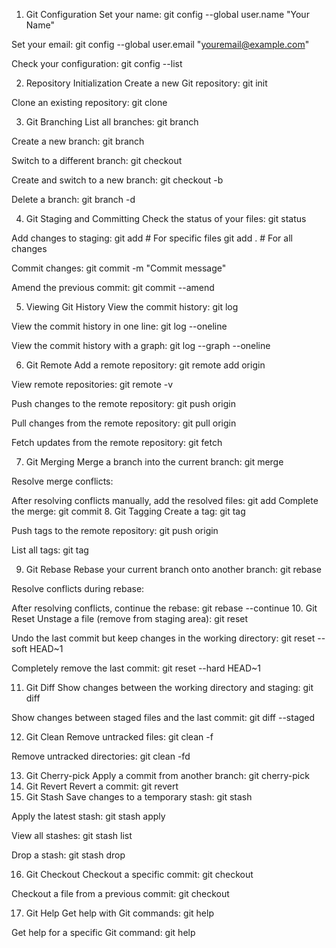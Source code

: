 1. Git Configuration
Set your name: git config --global user.name "Your Name"

Set your email: git config --global user.email "youremail@example.com"

Check your configuration: git config --list

2. Repository Initialization
Create a new Git repository: git init

Clone an existing repository: git clone <repository-url>

3. Git Branching
List all branches: git branch

Create a new branch: git branch <branch-name>

Switch to a different branch: git checkout <branch-name>

Create and switch to a new branch: git checkout -b <branch-name>

Delete a branch: git branch -d <branch-name>

4. Git Staging and Committing
Check the status of your files: git status

Add changes to staging: git add <file-name> # For specific files
git add . # For all changes

Commit changes: git commit -m "Commit message"

Amend the previous commit: git commit --amend

5. Viewing Git History
View the commit history: git log

View the commit history in one line: git log --oneline

View the commit history with a graph: git log --graph --oneline

6. Git Remote
Add a remote repository: git remote add origin <repository-url>

View remote repositories: git remote -v

Push changes to the remote repository: git push origin <branch-name>

Pull changes from the remote repository: git pull origin <branch-name>

Fetch updates from the remote repository: git fetch

7. Git Merging
Merge a branch into the current branch: git merge <branch-name>

Resolve merge conflicts:

After resolving conflicts manually, add the resolved files: git add <file-name>
Complete the merge: git commit
8. Git Tagging
Create a tag: git tag <tag-name>

Push tags to the remote repository: git push origin <tag-name>

List all tags: git tag

9. Git Rebase
Rebase your current branch onto another branch: git rebase <branch-name>

Resolve conflicts during rebase:

After resolving conflicts, continue the rebase: git rebase --continue
10. Git Reset
Unstage a file (remove from staging area): git reset <file-name>

Undo the last commit but keep changes in the working directory: git reset --soft HEAD~1

Completely remove the last commit: git reset --hard HEAD~1

11. Git Diff
Show changes between the working directory and staging: git diff

Show changes between staged files and the last commit: git diff --staged

12. Git Clean
Remove untracked files: git clean -f

Remove untracked directories: git clean -fd

13. Git Cherry-pick
Apply a commit from another branch: git cherry-pick <commit-hash>
14. Git Revert
Revert a commit: git revert <commit-hash>
15. Git Stash
Save changes to a temporary stash: git stash

Apply the latest stash: git stash apply

View all stashes: git stash list

Drop a stash: git stash drop <stash-id>

16. Git Checkout
Checkout a specific commit: git checkout <commit-hash>

Checkout a file from a previous commit: git checkout <commit-hash> <file-name>

17. Git Help
Get help with Git commands: git help

Get help for a specific Git command: git help <command>
